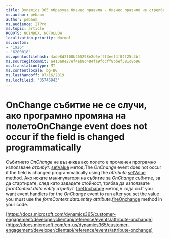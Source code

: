 ```yaml
---
title: Dynamics 365 образува бизнес правила - бизнес правило не стрелба за формуляр
ms.author: pebaum
author: pebaum
ms.audience: ITPro
ms.topic: article
ROBOTS: NOINDEX, NOFOLLOW
localization_priority: Normal
ms.custom:
- "1926"
- "6200018"
ms.openlocfilehash: 4ade8d2f68b465298e2d6efff3eef4f04f25c3bf
ms.sourcegitcommit: a413a0e27ef4ab8c484fa9fccff8bbef381c8b96
ms.translationtype: MT
ms.contentlocale: bg-BG
ms.lasthandoff: 07/16/2019
ms.locfileid: "35746943"
---
```

# <a name="onchange-event-does-not-occur-if-the-field-is-changed-programmatically"></a><span data-ttu-id="af1f5-102">OnChange събитие не се случи, ако програмно промяна на полето</span><span class="sxs-lookup"><span data-stu-id="af1f5-102">OnChange event does not occur if the field is changed programmatically</span></span>

<span data-ttu-id="af1f5-103">Събитието *OnChange* не възниква ако полето е променен програмно използване *атрибут.* [setValue](https://docs.microsoft.com/en-us/dynamics365/customer-engagement/developer/clientapi/reference/attributes/setvalue) метод.</span><span class="sxs-lookup"><span data-stu-id="af1f5-103">The *OnChange* event does not occur if the field is changed programmatically using the *attribute.*[setValue](https://docs.microsoft.com/en-us/dynamics365/customer-engagement/developer/clientapi/reference/attributes/setvalue) method.</span></span> <span data-ttu-id="af1f5-104">Ако искате манипулатори на събитие за *OnChange* събитие, за да стартирате, след като зададете стойност, трябва да използвате *formContext.data.entity атрибут.* [fireOnchange](https://docs.microsoft.com/en-us/dynamics365/customer-engagement/developer/clientapi/reference/attributes/fireonchange) метод в кода си.</span><span class="sxs-lookup"><span data-stu-id="af1f5-104">If you want event handlers for the *OnChange* event to run after you set the value you must use the *formContext.data.entity attribute.*[fireOnchange](https://docs.microsoft.com/en-us/dynamics365/customer-engagement/developer/clientapi/reference/attributes/fireonchange) method in your code.</span></span>

[https://docs.microsoft.com/dynamics365/customer-engagement/developer/clientapi/reference/events/attribute-onchange](https://docs.microsoft.com/en-us/dynamics365/customer-engagement/developer/clientapi/reference/events/attribute-onchange)
